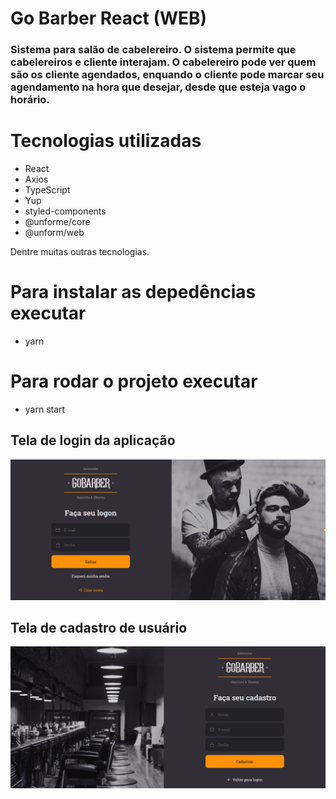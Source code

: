 # Go Barber React (WEB)

### Sistema para salão de cabelereiro. O sistema permite que cabelereiros e cliente interajam. O cabelereiro pode ver quem são os cliente agendados, enquando o cliente pode marcar seu agendamento na hora que desejar, desde que esteja vago o horário.

# Tecnologias utilizadas

- React
- Axios
- TypeScript
- Yup
- styled-components
- @unforme/core
- @unform/web

Dentre muitas outras tecnologias.

# Para instalar as depedências executar

* yarn

# Para rodar o projeto executar

* yarn start

## Tela de login da aplicação

![Alt text](./src/assets/logingobarber.png 'Title')

## Tela de cadastro de usuário

![Alt text](./src/assets/cadastrogobarber.png 'Title')
